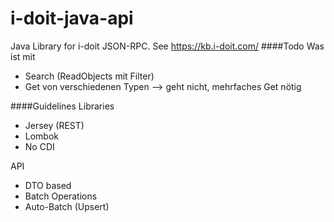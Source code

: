 # i-doit-java-api
Java Library for i-doit JSON-RPC. See https://kb.i-doit.com/
####Todo
Was ist mit
* Search (ReadObjects mit Filter)
* Get von verschiedenen Typen --> geht nicht, mehrfaches Get nötig

####Guidelines
Libraries
* Jersey (REST)
* Lombok
* No CDI

API
* DTO based
* Batch Operations
* Auto-Batch (Upsert)
